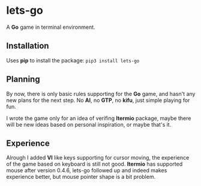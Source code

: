 # lets-go
A **Go** game in terminal environment.

## Installation
Uses **pip** to install the package:
`pip3 install lets-go`

## Planning
By now, there is only basic rules supporting for the **Go** game, and hasn't any new plans for the next step. No **AI**, no **GTP**, no **kifu**, just simple playing for fun.

I wrote the game only for an idea of verifing **ltermio** package, maybe there will be new ideas based on personal inspiration, or maybe that's it.

## Experience
Alrough I added **VI** like keys supporting for cursor moving, the experience of the game based on keyboard is still not good.
**ltermio** has supported mouse after version 0.4.6, lets-go followed up and indeed makes experience better, but mouse pointer shape is a bit problem.
